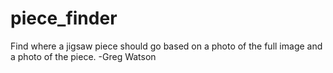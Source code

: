 # piece_finder
Find where a jigsaw piece should go based on a photo of the full image and a photo of the piece.
-Greg Watson
